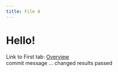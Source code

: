 ```yaml
---
title: File A
---
```


# Hello!

Link to First tab: [Overview](../overview)  
commit message ... changed results passed